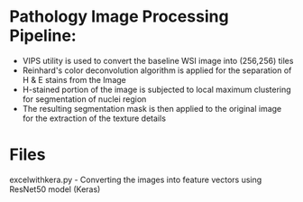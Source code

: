 # Pathology Image Processing Pipeline:

<ul>
 <li>VIPS utility is used to convert the baseline WSI image into (256,256) tiles</li>
 <li>Reinhard's color deconvolution algorithm is applied for the separation of H & E stains from the Image</li>
 <li>H-stained portion of the image is subjected to local maximum clustering for segmentation of nuclei region</li>
 <li>The resulting segmentation mask is then applied to the original image for the extraction of the texture details</li>
</ul>

# Files
excelwithkera.py - Converting the images into feature vectors using ResNet50 model (Keras)
